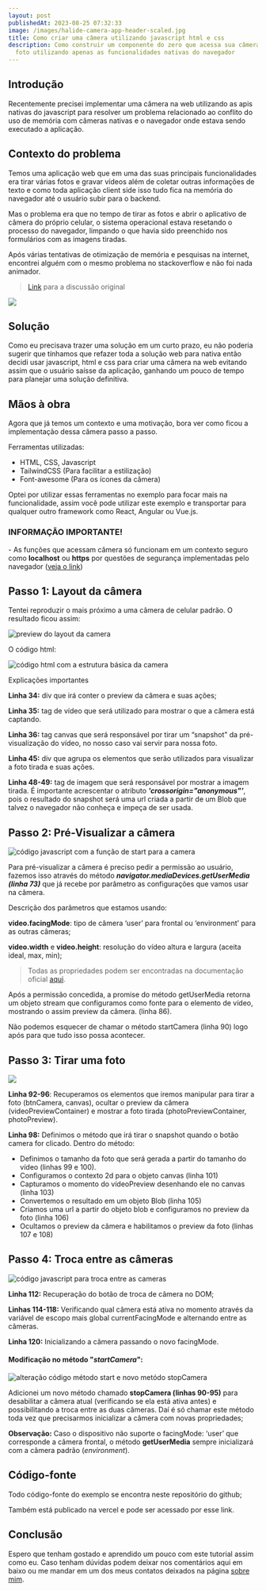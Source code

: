 ```yaml
---
layout: post
publishedAt: 2023-08-25 07:32:33
image: /images/halide-camera-app-header-scaled.jpg
title: Como criar uma câmera utilizando javascript html e css
description: Como construir um componente do zero que acessa sua câmera  e tira
  foto utilizando apenas as funcionalidades nativas do navegador
---
```

## Introdução

Recentemente precisei implementar uma câmera na web utilizando as apis nativas do javascript para resolver um problema relacionado ao conflito do uso de memória com câmeras nativas e o navegador onde estava sendo executado a aplicação.

## Contexto do problema

Temos uma aplicação web que em uma das suas principais funcionalidades era tirar várias fotos e gravar vídeos além de coletar outras informações de texto e como toda aplicação client side isso tudo fica na memória do navegador até o usuário subir para o backend. 

Mas o problema era que no tempo de tirar as fotos e abrir o aplicativo de câmera do próprio celular, o sistema operacional estava resetando o processo do navegador, limpando o que havia sido preenchido nos formulários com as imagens tiradas. 

Após várias tentativas de otimização de memória e pesquisas na internet, encontrei alguém com o mesmo problema no stackoverflow e não foi nada animador.



> [L﻿ink](https://stackoverflow.com/questions/14274727/android-browser-refreshes-page-after-selecting-file-via-input-element) para a discussão original



![](https://lh5.googleusercontent.com/jzQ-NJDqdRDodIi6ZOnf0wqIWOoic_GIa_lXg3PiZoshJldOgdNi1NYyIsLtuIdImx2fJgJHV0aCouG8CRNVTBZ6J2BH731JfODUXIIt-pl-lRcQE9DNrnzO_6qvtPuk3ZVd3PLS28baJyPkq1iGXBI)

## Solução

Como eu precisava trazer uma solução em um curto prazo, eu não poderia sugerir que tínhamos que refazer toda a solução web para nativa então decidi usar javascript, html e css para criar uma câmera na web evitando assim que o usuário saísse da aplicação, ganhando um pouco de tempo para planejar uma solução definitiva.

## Mãos à obra

Agora que já temos um contexto e uma motivação, bora ver como ficou a implementação dessa câmera passo a passo. 

Ferramentas utilizadas:

* HTML, CSS, Javascript
* TailwindCSS (Para facilitar a estilização)
* Font-awesome (Para os ícones da câmera)

Optei por utilizar essas ferramentas no exemplo para focar mais na funcionalidade, assim você pode utilizar este exemplo e transportar para qualquer outro framework como React, Angular ou Vue.js.



### INFORMAÇÃO IMPORTANTE!

\- As funções que acessam câmera só funcionam em um contexto seguro como **localhost** ou **https** por questões de segurança implementadas pelo navegador ([veja o link](https://developer.mozilla.org/en-US/docs/Web/API/MediaDevices/getUserMedia#privacy_and_security))



## Passo 1: Layout da câmera

Tentei reproduzir o mais próximo a uma câmera de celular padrão. O resultado ficou assim:

![preview do layout da camera](/images/passo-1-1.png "Preview do layout da camera")

O código html:

![código html com a estrutura básica da camera](/images/passo-1.png "Código html com a estrutura básica da camera")

Explicações importantes

**Linha 34:** div que irá conter o preview da câmera e suas ações;

**Linha 35:** tag de vídeo que será utilizado para mostrar o que a câmera está captando.

**Linha 36:** tag canvas que será responsável por tirar um “snapshot” da pré-visualização do vídeo, no nosso caso vai servir para nossa foto.

**Linha 45:** div que agrupa os elementos que serão utilizados para visualizar a foto tirada e suas ações.

**Linha 48-49:** tag de imagem que será responsável por mostrar a imagem tirada. É importante acrescentar o atributo ***'crossorigin="anonymous"'***, pois o resultado do snapshot será uma url criada a partir de um Blob que talvez o navegador não conheça e impeça de ser usada.

## Passo 2: Pré-Visualizar a câmera

![código javascript com a função de start para a camera](/images/passo-2.png "Código javascript com a função de start para a camera")

Para pré-visualizar a câmera é preciso pedir a permissão ao usuário, fazemos isso através do método ***navigator.mediaDevices.getUserMedia (linha 73)*** que já recebe por parâmetro as configurações que vamos usar na câmera.

Descrição dos parâmetros que estamos usando:

**video.facingMode**: tipo de câmera ‘user’ para frontal ou ‘environment’ para as outras câmeras;

**video.width** e **video.height**: resolução do vídeo altura e largura (aceita ideal, max, min);

> Todas as propriedades podem ser encontradas na documentação oficial [aqui](https://developer.mozilla.org/en-US/docs/Web/API/MediaDevices/getUserMedia).

Após a permissão concedida, a promise do método getUserMedia retorna um objeto stream que configuramos como fonte para o elemento de vídeo, mostrando o assim preview da câmera. (linha 86). 

Não podemos esquecer de chamar o método startCamera (linha 90) logo após para que tudo isso possa acontecer.

## Passo 3: Tirar uma foto

![](/images/passo-3.png)

**Linha 92-96**: Recuperamos os elementos que iremos manipular para tirar a foto (btnCamera, canvas), ocultar o preview da câmera (videoPreviewContainer) e mostrar a foto tirada (photoPreviewContainer, photoPreview).

**Linha 98:** Definimos o método que irá tirar o snapshot quando o botão camera for clicado. Dentro do método:

* Definimos o tamanho da foto que será gerada a partir do tamanho do vídeo (linhas 99 e 100).
* Configuramos o contexto 2d para o objeto canvas (linha 101)
* Capturamos o momento do vídeoPreview desenhando ele no canvas (linha 103)
* Convertemos o resultado em um objeto Blob (linha 105)
* Criamos uma url a partir do objeto blob e configuramos no preview da foto (linha 106)
* Ocultamos o preview da câmera e habilitamos o preview da foto (linhas 107 e 108)

## Passo 4: Troca entre as câmeras

![código javascript para troca entre as cameras](/images/passo-4.png "Código javascript para troca entre as cameras")

**Linha 112:** Recuperação do botão de troca de câmera no DOM;

**Linhas 114-118:** Verificando qual câmera está ativa no momento através da variável de escopo mais global currentFacingMode e alternando entre as câmeras.

**Linha 120:** Inicializando a câmera passando o novo facingMode. 



#### Modificação no método "*startCamera*":

![alteração código método start e novo metódo stopCamera](/images/passo-4-2.png "Alteração código método start e novo metódo stopCamera")

Adicionei um novo método chamado **stopCamera (linhas 90-95)** para desabilitar a câmera atual (verificando se ela está ativa antes) e possibilitando a troca entre as duas câmeras. Daí é só chamar este método toda vez que precisarmos inicializar a câmera com novas propriedades;

**Observação:** Caso o dispositivo não suporte o facingMode: ‘user’ que corresponde a câmera frontal, o método **getUserMedia** sempre inicializará com a câmera padrão (*environment*). 



## Código-fonte 

T﻿odo código-fonte do exemplo se encontra neste repositório do github;

T﻿ambém está publicado na vercel e pode ser acessado por esse link.

## Conclusão

E﻿spero que tenham gostado e aprendido um pouco com este tutorial assim como eu. Caso tenham dúvidas podem deixar nos comentários aqui em baixo ou me mandar em um dos meus contatos deixados na página [sobre mim](https://www.gustavooliveira.dev/about).